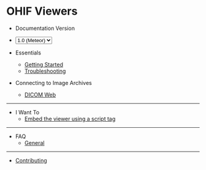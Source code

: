 # OHIF Viewers

- Documentation Version
- <select>
      <option value="v1">1.0 (Meteor)</option>
      <option value="latest">Saab</option>
    </select>

- Essentials
  - [Getting Started](essentials/getting-started.md)
  - [Troubleshooting](essentials/troubleshooting.md)
- Connecting to Image Archives
  - [DICOM Web](connecting-to-image-archives/dicomweb.md)

----
- I Want To
  - [Embed the viewer using a script tag](I-want-to/script-tag.md)


----
- FAQ
  - [General](faq/general.md)

----
- [Contributing](contributing.md)
